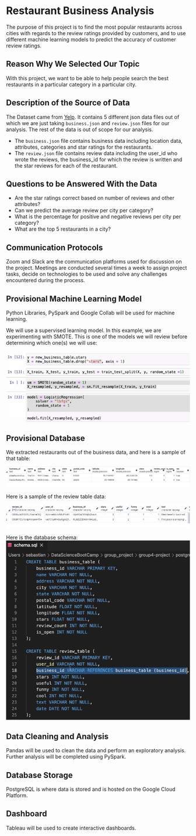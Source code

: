 # Restaurant Business Analysis

The purpose of this project is to find the most popular restaurants across cities with regards to the review ratings provided by customers, and to use different machine learning models to predict the accuracy of customer review ratings.

## Reason Why We Selected Our Topic

With this project, we want to be able to help people search the best restaurants in a particular category in a particular city.

## Description of the Source of Data

The Dataset came from [Yelp](https://www.yelp.com/dataset). It contains 5 different json data files out of which we are just taking ```business.json``` and ```review.json``` files for our analysis. The rest of the data is out of scope for our analysis.

- The ```business.json``` file contains business data including location data, attributes, categories and star ratings for the restaurants.
- The ```review.json``` file contains review data including the user_id who wrote the reviews, the business_id  for which the review is written and the star reviews for each of the restaurant.

## Questions to be Answered With the Data

- Are the star ratings correct based on number of reviews and other attributes?
- Can we predict the average review per city per category?
- What is the percentage for positive and negative reviews per city per category?
- What are the top 5 restaurants in a city?

## Communication Protocols

Zoom and Slack are the communication platforms used for discussion on the project. Meetings are conducted several times a week to assign project tasks, decide on technologies to be used and solve any challenges encountered during the process.

## Provisional Machine Learning Model

Python Libraries, PySpark and Google Collab will be used for machine learning. 

We will use a supervised learning model. In this example, we are experimenting with SMOTE. This is one of the models we will review before determining which one(s) we will use:

![](./Resources/machine_learning.png) 

## Provisional Database 

We extracted restaurants out of the business data, and here is a sample of that table:

![](./Resources/yelp_restaurants.png) 

Here is a sample of the review table data:

![](./Resources/review_table.png) 

Here is the database schema:
![](./Resources/schema.png) 

## Data Cleaning and Analysis

Pandas will be used to clean the data and perform an exploratory analysis. Further analysis will be completed using PySpark.

## Database Storage

PostgreSQL is where data is stored and is hosted on the Google Cloud Platform.

## Dashboard

Tableau will be used to create interactive dashboards.



